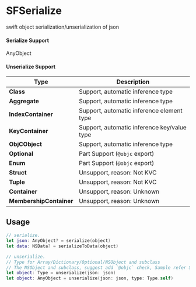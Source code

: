# SFSerialize
swift object serialization/unserialization of json 

#### Serialize Support
AnyObject

#### Unserialize Support
Type | Description
---- | ---------
**Class**|Support, automatic inference type
**Aggregate**|Support, automatic inference type
**IndexContainer**|Support, automatic inference element type
**KeyContainer**|Support, automatic inference key/value type
**ObjCObject**|Support, automatic inference type
**Optional**|Part Support (`@objc` export)
**Enum**|Part Support (`@objc` export)
**Struct**|Unsupport, reason: Not KVC
**Tuple**|Unsupport, reason: Not KVC
**Container**|Unsupport, reason: Unknown
**MembershipContainer**|Unsupport, reason: Unknown

## Usage
```swift
// serialize.
let json: AnyObject? = serialize(object)
let data: NSData? = serializeToData(object)

// unserialize.
// Type for Array/Dictionary/Optional/NSObject and subclass
// The NSObject and subclass, suggest add `@objc` check, Sample refer SFSerializeTests
let object: Type = unserialize(json: json)
let object: AnyObject = unserialize(json: json, type: Type.self)
```
